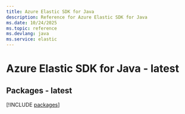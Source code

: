 ```yaml
---
title: Azure Elastic SDK for Java
description: Reference for Azure Elastic SDK for Java
ms.date: 10/24/2025
ms.topic: reference
ms.devlang: java
ms.service: elastic
---
```

# Azure Elastic SDK for Java - latest
## Packages - latest
[!INCLUDE [packages](elastic-index.md)]